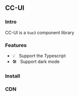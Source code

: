 ## CC-UI

### Intro

CC-UI is a `Vue3` component library

### Features

- 💡 &nbsp; Support the Typescript
- 🛠️ &nbsp; Support dark mode

### Install

### CDN


